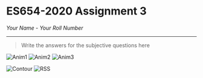 # ES654-2020 Assignment 3

*Your Name* - *Your Roll Number*

------

> Write the answers for the subjective questions here

![Anim1](https://user-images.githubusercontent.com/45046442/74933164-71dd7880-5409-11ea-899c-57607202e94d.gif)
![Anim2](https://github.com/ES654/assignment-3-yadavsunny05/blob/master/animation2.gif)
![Anim3](https://github.com/ES654/assignment-3-yadavsunny05/blob/master/animation3.gif)

![Contour](https://user-images.githubusercontent.com/45046442/74933301-b36e2380-5409-11ea-8909-3e03a1804c62.png)
![RSS](https://user-images.githubusercontent.com/45046442/74933315-b6691400-5409-11ea-86db-64abd8fe9868.png)
